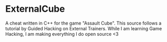 # ExternalCube
A cheat written in C++ for the game "Assault Cube". This source follows a tutorial by Guided Hacking on External Trainers. While I am learning Game Hacking, I am making everything I do open source &lt;3
